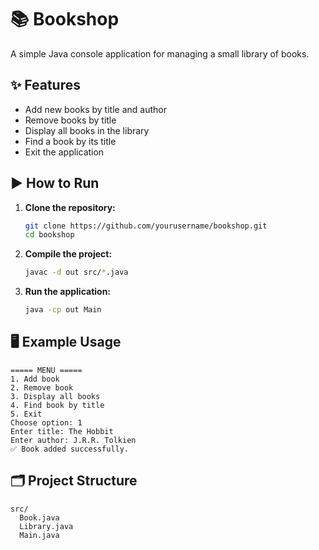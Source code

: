 # 📚 Bookshop

A simple Java console application for managing a small library of books.

## ✨ Features

- Add new books by title and author  
- Remove books by title  
- Display all books in the library  
- Find a book by its title  
- Exit the application

## ▶️ How to Run

1. **Clone the repository:**
   ```sh
   git clone https://github.com/yourusername/bookshop.git
   cd bookshop
   ```

2. **Compile the project:**
   ```sh
   javac -d out src/*.java
   ```

3. **Run the application:**
   ```sh
   java -cp out Main
   ```

## 🖥️ Example Usage

```
===== MENU =====
1. Add book
2. Remove book
3. Display all books
4. Find book by title
5. Exit
Choose option: 1
Enter title: The Hobbit
Enter author: J.R.R. Tolkien
✅ Book added successfully.
```

## 🗂️ Project Structure 

```
src/
  Book.java
  Library.java
  Main.java
```
